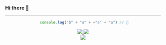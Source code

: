 
### Hi there 👋
____

<div align="center">

```js
 console.log("b" + "a" + +"a" + "a") // 🍌
 ```

 <a href="https://github-readme-streak-stats.herokuapp.com/?user=B100D3d&theme=tokyonight_duo&hide_border=true">
  <img src="https://github-readme-streak-stats.herokuapp.com/?user=B100D3d&theme=tokyonight_duo&hide_border=true" />
 </a>
 <a href="https://github-readme-stats.vercel.app/api?username=B100D3d&count_private=true&show_icons=true&theme=tokyonight&hide_border=true&hide_title=true">
  <img src="https://github-readme-stats.vercel.app/api?username=B100D3d&count_private=true&show_icons=true&theme=tokyonight&hide_border=true&hide_title=true" />
 </a>
 <div>
  <a href="https://github-readme-stats.vercel.app/api/top-langs?username=B100D3d&layout=compact&theme=tokyonight&hide_border=true&hide_title=true&langs_count=10">
   <img src="https://github-readme-stats.vercel.app/api/top-langs?username=B100D3d&layout=compact&theme=tokyonight&hide_border=true&hide_title=true&langs_count=10" />
  </a>
 </div>
 
</div>





